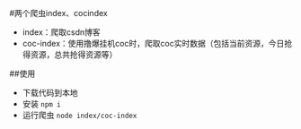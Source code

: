#两个爬虫index、cocindex

- index：爬取csdn博客
- coc-index：使用撸爆挂机coc时，爬取coc实时数据（包括当前资源，今日抢得资源，总共抢得资源等）
  
##使用

- 下载代码到本地
- 安装
  ```npm i```
- 运行爬虫
  ```node index/coc-index```
